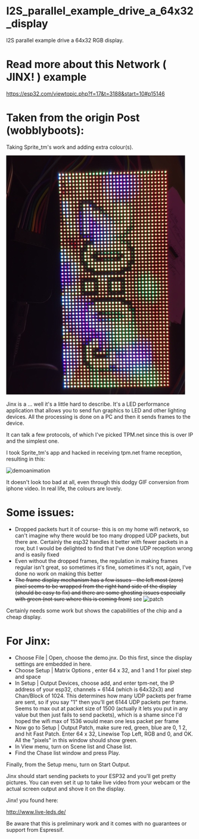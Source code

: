 # I2S_parallel_example_drive_a_64x32_display
I2S parallel example drive a 64x32 RGB display. 

# Read more about this Network ( JINX! ) example 
https://esp32.com/viewtopic.php?f=17&t=3188&start=10#p15146

# Taken from the origin Post (wobblyboots):

Taking Sprite_tm's work and adding extra colour(s).

![demopic](image1.jpg)

Jinx is a ... well it's a little hard to describe. It's a LED performance application that allows you to send fun graphics to LED and other lighting devices. All the processing is done on a PC and then it sends frames to the device.

It can talk a few protocols, of which I've picked TPM.net since this is over IP and the simplest one.

I took Sprite_tm's app and hacked in receiving tpm.net frame reception, resulting in this:


![demoanimation](jinxdemo.gif)

It doesn't look too bad at all, even through this dodgy GIF conversion from iphone video. In real life, the colours are lovely.

# Some issues:

- Dropped packets hurt it of course- this is on my home wifi network, so can't imagine why there would be too many dropped UDP packets, but there are. Certainly the esp32 handles it better with fewer packets in a row, but I would be delighted to find that I've done UDP reception wrong and is easily fixed
- Even without the dropped frames, the regulation in making frames regular isn't great, so sometimes it's fine, sometimes it's not, again, I've done no work on making this better
- ~~The frame display mechanism has a few issues - the left most (zero) pixel seems to be wrapped from the right hand side of the display (should be easy to fix) and there are some ghosting issues especially with green (not sure where this is coming from)~~ see ![patch](https://github.com/ESP32DE/I2S_parallel_example_drive_a_64x32_display/commit/663a658408fda9cf7ed9c2552cb98a01d5af1877)

Certainly needs some work but shows the capabilities of the chip and a cheap display.



# For Jinx:

- Choose File | Open, choose the demo.jnx. Do this first, since the display settings are embedded in here.
- Choose Setup | Matrix Options , enter 64 x 32, and 1 and 1 for pixel step and space
- In Setup | Output Devices, choose add, and enter tpm-net, the IP address of your esp32, channels = 6144 (which is 64x32x3) and Chan/Block of 1024. This determines how many UDP packets per frame are sent, so if you say "1" then you'll get 6144 UDP packets per frame. Seems to max out at packet size of 1500 (actually it lets you put in any value but then just fails to send packets), which is a shame since I'd hoped the wifi max of 1536 would mean one less packet per frame
- Now go to Setup | Output Patch, make sure red, green, blue are 0, 1 2, and hit Fast Patch. Enter 64 x 32, Linewise Top Left, RGB and 0, and OK. All the "pixels" in this window should show green.
- In View menu, turn on Scene list and Chase list.
- Find the Chase list window and press Play.

Finally, from the Setup menu, turn on Start Output.

Jinx should start sending packets to your ESP32 and you'll get pretty pictures. You can even set it up to take live video from your webcam or the actual screen output and shove it on the display.


Jinx! you found here:

http://www.live-leds.de/


Be aware that this is preliminary work and it comes with no guarantees or support from Espressif.

  
 

